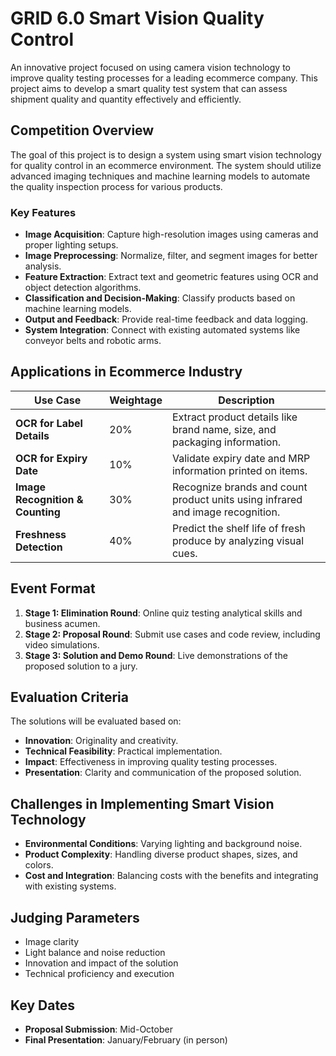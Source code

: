 # GRID 6.0 Smart Vision Quality Control

An innovative project focused on using camera vision technology to improve quality testing processes for a leading ecommerce company. This project aims to develop a smart quality test system that can assess shipment quality and quantity effectively and efficiently.

## Competition Overview

The goal of this project is to design a system using smart vision technology for quality control in an ecommerce environment. The system should utilize advanced imaging techniques and machine learning models to automate the quality inspection process for various products.

### Key Features
- **Image Acquisition**: Capture high-resolution images using cameras and proper lighting setups.
- **Image Preprocessing**: Normalize, filter, and segment images for better analysis.
- **Feature Extraction**: Extract text and geometric features using OCR and object detection algorithms.
- **Classification and Decision-Making**: Classify products based on machine learning models.
- **Output and Feedback**: Provide real-time feedback and data logging.
- **System Integration**: Connect with existing automated systems like conveyor belts and robotic arms.

## Applications in Ecommerce Industry

| Use Case                          | Weightage | Description                                                                 |
| ---------------------------------- | --------- | --------------------------------------------------------------------------- |
| **OCR for Label Details**          | 20%       | Extract product details like brand name, size, and packaging information.    |
| **OCR for Expiry Date**            | 10%       | Validate expiry date and MRP information printed on items.                   |
| **Image Recognition & Counting**   | 30%       | Recognize brands and count product units using infrared and image recognition.|
| **Freshness Detection**            | 40%       | Predict the shelf life of fresh produce by analyzing visual cues.            |

## Event Format

1. **Stage 1: Elimination Round**: Online quiz testing analytical skills and business acumen.
2. **Stage 2: Proposal Round**: Submit use cases and code review, including video simulations.
3. **Stage 3: Solution and Demo Round**: Live demonstrations of the proposed solution to a jury.

## Evaluation Criteria

The solutions will be evaluated based on:
- **Innovation**: Originality and creativity.
- **Technical Feasibility**: Practical implementation.
- **Impact**: Effectiveness in improving quality testing processes.
- **Presentation**: Clarity and communication of the proposed solution.

## Challenges in Implementing Smart Vision Technology
- **Environmental Conditions**: Varying lighting and background noise.
- **Product Complexity**: Handling diverse product shapes, sizes, and colors.
- **Cost and Integration**: Balancing costs with the benefits and integrating with existing systems.

## Judging Parameters
- Image clarity
- Light balance and noise reduction
- Innovation and impact of the solution
- Technical proficiency and execution

## Key Dates
- **Proposal Submission**: Mid-October
- **Final Presentation**: January/February (in person)
